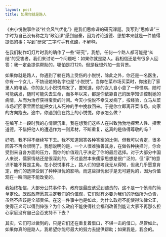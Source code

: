 ```yaml
---
layout: post
title: 如果你就是路人
---
```


《由小悦悦事件谈“社会风气优化”》是我们思修课的研究课题。我写到“思修课”三字时为自己没有称之为“政治课”感到自豪，因为讨论道德、思想本来就是一件值得提倡的事；写到“研究”二字时手有点酸，不解释。

在我们制作幻灯片时我的确作了一些“研究”，我想，任何一个路人都可能是“纠结”的受害者。我们来讨论一个问题吧：如果你就是路人。我相信还是有很多人回答：我一定会提供帮助的，哪怕是打120。但是我想外加一些背景。

如果你就是路人，你遇到了躺在路上受伤的小悦悦，除此之外，你还是一名医生，你有一个女儿，不妨设她的名字也是“小悦悦”。当你在菜市场买菜时，你接到了家里人的电话，你的女儿小悦悦病发了，要知道，你的女儿自小患了一种怪病，随时可能病发，随时可能失去生命，而多年以来，都是你依靠自己的医学知识控制她的病情，从而为治疗获得宝贵的时间。今天小悦悦不幸又发病了，按经验，立马从菜市场赶回家里面恰能把女儿从死神的手中挽救回来。于是你立即离开菜市场，向家的方向跑去。途中，你遇到倒在路上的小悦悦。你该怎么做？

在编写上一段时我的心情很沉重，我在想我们这些人在兴致勃勃地探索人性、探索道德，不惜把他人的遭遇作为一则素材，不断重复，这真的是值得尊敬的吗？

好吧，我不得不继续写下去。我不知道回答各种答案的比例，但我可以肯定，很多回答不再会很明了。我想说明的是，一个人很难独善其身，在做各种抉择时，你会受到来自各方面的压力，而你的价值观几乎决定了你的最后选择。对于大部分中国人来说，儒家情结还是很深刻的，不过虽然本来儒家思想是很广泛的，但“家”的意识不能不算是主角。在小悦悦事件上，路人们的思考我无从得知，但我几乎愿意肯定，他们的选择受到了种种担忧的影响，而这些担忧似乎是无可避免的，因为价值观在一瞬间是不能改变的。

我始终相信，大部分公共事件中，政府是最应该受到谴责的，这不是一个愤青的简单定论。既然政府愿意决定我们的价值观，它们就有必要为我们的所做所为负责，虽然不应该是全部责任。在这一件事中也是如此，为什么政府不能使得法律公正，使得正义可以得到伸张？为什么政府不能使得社会福利改善到能让大家不再那么担心家庭没有自己会否支持不下去？

其实，它们可以做到的，只是它们还在重复着借口，不堪一击的借口。尽管如此，如果你真的是路人，我希望你能尽最大的努力去提供帮助；如果我是，我会的。